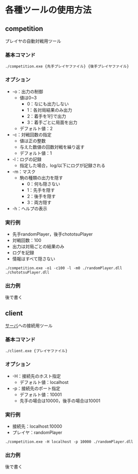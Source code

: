 # 各種ツールの使用方法
## competition
プレイヤの自動対戦用ツール
### 基本コマンド
```
./competition.exe {先手プレイヤファイル} {後手プレイヤファイル}
```
### オプション
- -o：出力の制御
  - 値は0~3
    - 0：なにも出力しない
    - 1：各対局結果のみ出力
    - 2：着手を1行で出力
    - 3：着手ごとに局面を出力
  - デフォルト値：2
- -c：対戦回数の指定
  - 値は正の整数
  - 与えた数値の回数対戦を繰り返す
  - デフォルト値：1
- -l：ログの記録
  - 指定した場合，log/以下にログが記録される
- -m：マスク
  - 駒の種類の出力を隠す
    - 0：何も隠さない
    - 1：先手を隠す
    - 2：後手を隠す
    - 3：両方隠す
- -h：ヘルプの表示
  
### 実行例
- 先手randomPlayer，後手chototsuPlayer
- 対戦回数：100
- 出力は対局ごとの結果のみ
- ログを記録
- 情報はすべて隠さない  
```
./competition.exe -o1 -c100 -l -m0 ./randomPlayer.dll ./chototsuPlayer.dll
```

### 出力例
後で書く

## client
[サーバ](https://github.com/miyo/geister_server.java)への接続用ツール
### 基本コマンド
```
./client.exe {プレイヤファイル}
```
### オプション
- -H：接続先のホスト指定
  - デフォルト値：localhost
- -p：接続先のポート指定
  - デフォルト値：10001
  - 先手の場合は10000，後手の場合は10001
  
### 実行例
- 接続先：localhost:10000
- プレイヤ：randomPlayer
```
./competition.exe -H localhost -p 10000 ./randomPlayer.dll
```

### 出力例
後で書く